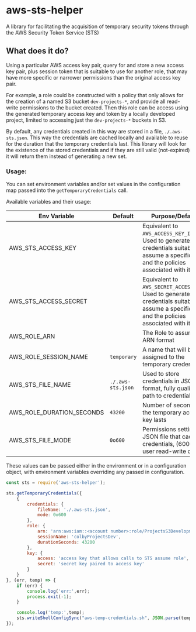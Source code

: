# aws-sts-helper

A library for facilitating the acquisition of temporary security tokens through the AWS Security Token Service (STS)

## What does it do?

Using a particular AWS access key pair, query for and store a new access key pair, plus session token that is suitable to use for another role, that may have more specific or narrower permissions than the original access key pair.

For example, a role could be constructed with a policy that only allows for the creation of a named S3 bucket `dev-projects-*`, and provide all read-write permissions to the bucket created. Then this role can be access using the generated temporary access key and token by a locally developed project, limited to accessing just the `dev-projects-*` buckets in S3.

By default, any credentials created in this way are stored in a file, `./.aws-sts.json`. This way the credentials are cached locally and available to reuse for the duration that the temporary credentials last. This library will look for the existence of the stored credentials and if they are still valid (not-expired) it will return them instead of generating a new set.

### Usage:

You can set environment variables and/or set values in the configuration map passed into the `getTemporaryCredentials` call.

Available variables and their usage:

| Env Variable    | Default     | Purpose/Default |
|-----------------------|-------------------------------------|-----------------------------------------------------------------|
| AWS_STS_ACCESS_KEY    | | Equivalent to `AWS_ACCESS_KEY_ID`. Used to generate credentials suitable to assume a specific role and the policies associated with it. |
| AWS_STS_ACCESS_SECRET | | Equivalent to `AWS_SECRET_ACCESS_KEY`. Used to generate credentials suitable to assume a specific role and the policies associated with it. |
| AWS_ROLE_ARN          | | The Role to assume in ARN format|
| AWS_ROLE_SESSION_NAME | `temporary` |  A name that will be assigned to the temporary credentials |
| AWS_STS_FILE_NAME | `./.aws-sts.json` | Used to store credentials in JSON format, fully qualified path to credential file|
| AWS_ROLE_DURATION_SECONDS | `43200` | Number of seconds the temporary access key lasts|
| AWS_STS_FILE_MODE | `0o600` | Permissions setting on JSON file that caches credentials, (600 is user read-write only) |

These values can be passed either in the environment or in a configuration object, with environment variables overriding any passed in configuration.

```javascript
const sts = require('aws-sts-helper');

sts.getTemporaryCredentials({
    {
        credentials: {
            fileName: './.aws-sts.json',
            mode: 0o600
        },
        role: {
            arn: 'arn:aws:iam::<account number>:role/ProjectsS3Development',
            sessionName: 'colbyProjectsDev',
            durationSeconds: 43200
        },
        key: {
            access: 'access key that allows calls to STS assume role',
            secret: 'secret key paired to access key'
        }
    }
}, (err, temp) => {
    if (err) {
        console.log('err:',err);
        process.exit(-1);
    }

    console.log('temp:',temp);
    sts.writeShellConfigSync("aws-temp-credentials.sh", JSON.parse(temp));
});
```
